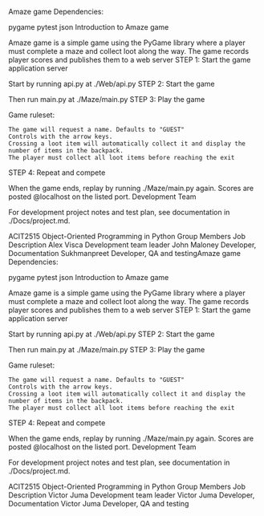 Amaze game
Dependencies:

pygame pytest json
Introduction to Amaze game

Amaze game is a simple game using the PyGame library where a player must complete a maze and collect loot along the way. The game records player scores and publishes them to a web server
STEP 1: Start the game application server

Start by running api.py at ./Web/api.py
STEP 2: Start the game

Then run main.py at ./Maze/main.py
STEP 3: Play the game

Game ruleset:

    The game will request a name. Defaults to "GUEST"
    Controls with the arrow keys.
    Crossing a loot item will automatically collect it and display the number of items in the backpack.
    The player must collect all loot items before reaching the exit

STEP 4: Repeat and compete

When the game ends, replay by running ./Maze/main.py again.
Scores are posted @localhost on the listed port.
Development Team

For development project notes and test plan, see documentation in ./Docs/project.md.

ACIT2515 Object-Oriented Programming in Python
Group Members 	Job Description
Alex Visca 	Development team leader
John Maloney 	Developer, Documentation
Sukhmanpreet 	Developer, QA and testingAmaze game
Dependencies:

pygame pytest json
Introduction to Amaze game

Amaze game is a simple game using the PyGame library where a player must complete a maze and collect loot along the way. The game records player scores and publishes them to a web server
STEP 1: Start the game application server

Start by running api.py at ./Web/api.py
STEP 2: Start the game

Then run main.py at ./Maze/main.py
STEP 3: Play the game

Game ruleset:

    The game will request a name. Defaults to "GUEST"
    Controls with the arrow keys.
    Crossing a loot item will automatically collect it and display the number of items in the backpack.
    The player must collect all loot items before reaching the exit

STEP 4: Repeat and compete

When the game ends, replay by running ./Maze/main.py again.
Scores are posted @localhost on the listed port.
Development Team

For development project notes and test plan, see documentation in ./Docs/project.md.

ACIT2515 Object-Oriented Programming in Python
Group Members 	Job Description
Victor Juma 	Development team leader
Victor Juma 	Developer, Documentation
Victor Juma 	Developer, QA and testing
